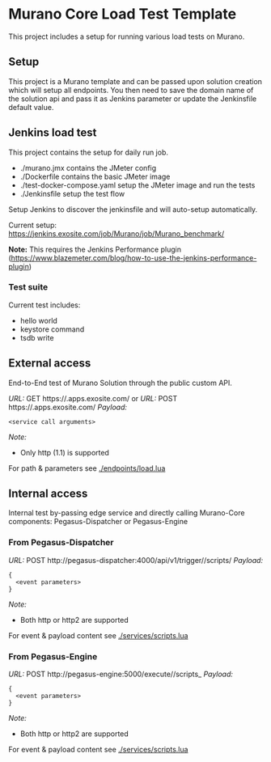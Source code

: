 # Murano Core Load Test Template

This project includes a setup for running various load tests on Murano.

## Setup

This project is a Murano template and can be passed upon solution creation which will setup all endpoints.
You then need to save the domain name of the solution api and pass it as Jenkins parameter or update the Jenkinsfile default value.

## Jenkins load test

This project contains the setup for daily run job.

- ./murano.jmx contains the JMeter config
- ./Dockerfile contains the basic JMeter image
- ./test-docker-compose.yaml setup the JMeter image and run the tests
- ./Jenkinsfile setup the test flow

Setup Jenkins to discover the jenkinsfile and will auto-setup automatically.

Current setup: https://jenkins.exosite.com/job/Murano/job/Murano_benchmark/

**Note:** This requires the Jenkins Performance plugin (https://www.blazemeter.com/blog/how-to-use-the-jenkins-performance-plugin)

### Test suite

Current test includes:

- hello world
- keystore command
- tsdb write

## External access

End-to-End test of Murano Solution through the public custom API.

*URL:* GET https://<solution domain>.apps.exosite.com/<path>
or
*URL:* POST https://<solution domain>.apps.exosite.com/<path>
*Payload:*
```application/json
<service call arguments>
```
*Note:*
* Only http (1.1) is supported

For path & parameters see [./endpoints/load.lua](./endpoints/load.lua)

## Internal access

Internal test by-passing edge service and directly calling Murano-Core components: Pegasus-Dispatcher or Pegasus-Engine

### From Pegasus-Dispatcher

*URL:* POST http://pegasus-dispatcher:4000/api/v1/trigger/<solution id>/scripts/<event>
*Payload:*
```application/json
{
  <event parameters>
}
```

*Note:*
* Both http or http2 are supported

For event & payload content see [./services/scripts.lua](./services/scripts.lua)

### From Pegasus-Engine

*URL:* POST http://pegasus-engine:5000/execute/<solution id>/scripts_<event>
*Payload:*
```application/json
{
  <event parameters>
}
```

*Note:*
* Both http or http2 are supported

For event & payload content see [./services/scripts.lua](./services/scripts.lua)
